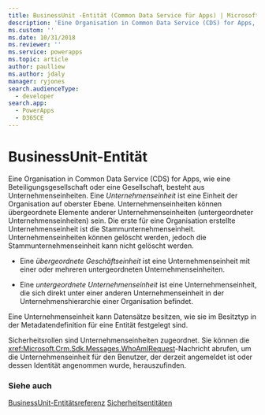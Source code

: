 ```yaml
---
title: BusinessUnit -Entität (Common Data Service für Apps) | Microsoft Docs
description: 'Eine Organisation in Common Data Service (CDS) for Apps, wie eine Beteiligungsgesellschaft oder eine Gesellschaft, besteht aus Unternehmenseinheiten.'
ms.custom: ''
ms.date: 10/31/2018
ms.reviewer: ''
ms.service: powerapps
ms.topic: article
author: paulliew
ms.author: jdaly
manager: ryjones
search.audienceType:
  - developer
search.app:
  - PowerApps
  - D365CE
---
```

# <a name="businessunit-entity"></a>BusinessUnit-Entität

Eine Organisation in Common Data Service (CDS) for Apps, wie eine Beteiligungsgesellschaft oder eine Gesellschaft, besteht aus Unternehmenseinheiten. Eine *Unternehmenseinheit* ist eine Einheit der Organisation auf oberster Ebene. Unternehmenseinheiten können übergeordnete Elemente anderer Unternehmenseinheiten (untergeordneter Unternehmenseinheiten) sein. Die erste für eine Organisation erstellte Unternehmenseinheit ist die Stammunternehmenseinheit. Unternehmenseinheiten können gelöscht werden, jedoch die Stammunternehmenseinheit kann nicht gelöscht werden.  
  
- Eine *übergeordnete Geschäftseinheit* ist eine Unternehmenseinheit mit einer oder mehreren untergeordneten Unternehmenseinheiten.  
  
- Eine *untergeordnete Unternehmenseinheit* ist eine Unternehmenseinheit, die sich direkt unter einer anderen Unternehmenseinheit in der Unternehmenshierarchie einer Organisation befindet.  
  
 Eine Unternehmenseinheit kann Datensätze besitzen, wie sie im Besitztyp in der Metadatendefinition für eine Entität festgelegt sind. 
  
 Sicherheitsrollen sind Unternehmenseinheiten zugeordnet. Sie können die <xref:Microsoft.Crm.Sdk.Messages.WhoAmIRequest>-Nachricht abrufen, um die Unternehmenseinheit für den Benutzer, der derzeit angemeldet ist oder dessen Identität angenommen wurde, herauszufinden.

### <a name="see-also"></a>Siehe auch

[BusinessUnit-Entitätsreferenz](reference/entities/businessunit.md)
[Sicherheitsentitäten](security-model.md)